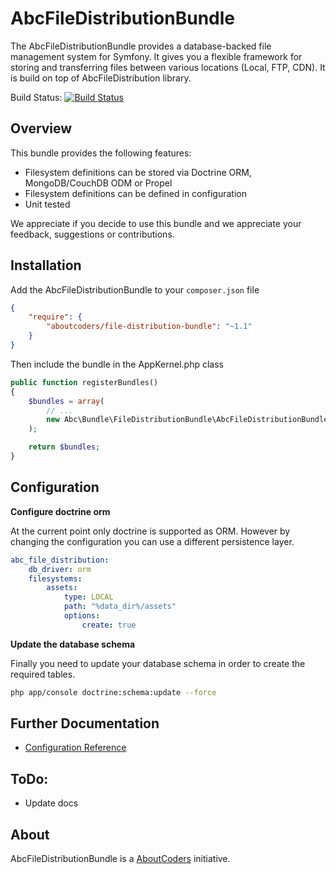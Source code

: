 AbcFileDistributionBundle
=============

The AbcFileDistributionBundle provides a database-backed file management system for Symfony.
It gives you a flexible framework for storing and transferring files between various locations (Local, FTP, CDN).
It is build on top of AbcFileDistribution library.

Build Status: [![Build Status](https://travis-ci.org/aboutcoders/file-distribution-bundle.svg?branch=master)](https://travis-ci.org/aboutcoders/file-distribution-bundle)

## Overview

This bundle provides the following features:

- Filesystem definitions can be stored via Doctrine ORM, MongoDB/CouchDB ODM or Propel
- Filesystem definitions can be defined in configuration 
- Unit tested

We appreciate if you decide to use this bundle and we appreciate your feedback, suggestions or contributions.

## Installation

Add the AbcFileDistributionBundle to your `composer.json` file

```json
{
    "require": {
        "aboutcoders/file-distribution-bundle": "~1.1"
    }
}
```

Then include the bundle in the AppKernel.php class

```php
public function registerBundles()
{
    $bundles = array(
        // ...
        new Abc\Bundle\FileDistributionBundle\AbcFileDistributionBundle(),
    );

    return $bundles;
}
```

## Configuration

__Configure doctrine orm__

At the current point only doctrine is supported as ORM. However by changing the configuration you can use a different persistence layer.

```yaml
abc_file_distribution:
    db_driver: orm
    filesystems:
        assets:
            type: LOCAL
            path: "%data_dir%/assets"
            options:
                create: true
```                

__Update the database schema__

Finally you need to update your database schema in order to create the required tables.

```bash
php app/console doctrine:schema:update --force
```

## Further Documentation

- [Configuration Reference](./docs/configuration-reference.md)

## ToDo:

- Update docs


About
-----

AbcFileDistributionBundle is a [AboutCoders](https://aboutcoders.com) initiative.
